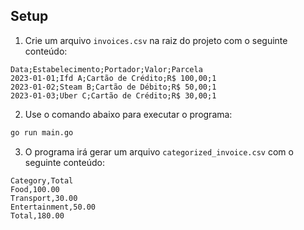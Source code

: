 ## Setup

1. Crie um arquivo `invoices.csv` na raiz do projeto com o seguinte conteúdo:

```csv
Data;Estabelecimento;Portador;Valor;Parcela
2023-01-01;Ifd A;Cartão de Crédito;R$ 100,00;1
2023-01-02;Steam B;Cartão de Débito;R$ 50,00;1
2023-01-03;Uber C;Cartão de Crédito;R$ 30,00;1
```


2. Use o comando abaixo para executar o programa:

```bash
go run main.go
```

3. O programa irá gerar um arquivo `categorized_invoice.csv` com o seguinte conteúdo:

```csv
Category,Total
Food,100.00
Transport,30.00
Entertainment,50.00
Total,180.00
```

